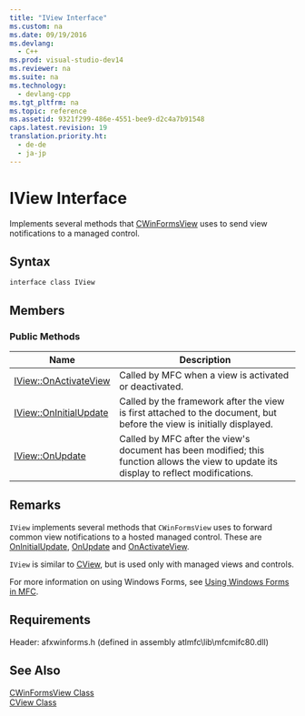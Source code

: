 ```yaml
---
title: "IView Interface"
ms.custom: na
ms.date: 09/19/2016
ms.devlang: 
  - C++
ms.prod: visual-studio-dev14
ms.reviewer: na
ms.suite: na
ms.technology: 
  - devlang-cpp
ms.tgt_pltfrm: na
ms.topic: reference
ms.assetid: 9321f299-486e-4551-bee9-d2c4a7b91548
caps.latest.revision: 19
translation.priority.ht: 
  - de-de
  - ja-jp
---
```

# IView Interface
Implements several methods that [CWinFormsView](../Topic/CWinFormsView%20Class.md) uses to send view notifications to a managed control.  
  
## Syntax  
  
```  
interface class IView  
```  
  
## Members  
  
### Public Methods  
  
|Name|Description|  
|----------|-----------------|  
|[IView::OnActivateView](../vs140/IView--OnActivateView.md)|Called by MFC when a view is activated or deactivated.|  
|[IView::OnInitialUpdate](../vs140/IView--OnInitialUpdate.md)|Called by the framework after the view is first attached to the document, but before the view is initially displayed.|  
|[IView::OnUpdate](../vs140/IView--OnUpdate.md)|Called by MFC after the view's document has been modified; this function allows the view to update its display to reflect modifications.|  
  
## Remarks  
 `IView` implements several methods that `CWinFormsView` uses to forward common view notifications to a hosted managed control. These are [OnInitialUpdate](../vs140/IView--OnInitialUpdate.md), [OnUpdate](../vs140/IView--OnUpdate.md) and [OnActivateView](../vs140/IView--OnActivateView.md).  
  
 `IView` is similar to [CView](../vs140/CView-Class.md), but is used only with managed views and controls.  
  
 For more information on using Windows Forms, see [Using Windows Forms in MFC](../vs140/Using-a-Windows-Form-User-Control-in-MFC.md).  
  
## Requirements  
 Header: afxwinforms.h (defined in assembly atlmfc\lib\mfcmifc80.dll)  
  
## See Also  
 [CWinFormsView Class](../Topic/CWinFormsView%20Class.md)   
 [CView Class](../vs140/CView-Class.md)